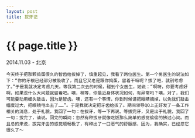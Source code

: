 ```yaml
---
layout: post
title: 拔牙记
---
```


{{ page.title }}
================

<p class="meta"> 2014.11.03 - 北京</p>

    今天终于把那颗捣蛋很久的智齿给拔掉了，慎重起见，我看了两位医生。第一个男医生的说法如下：“你的牙根已经部分被吸收了，而且它又老是跟你捣蛋，留着干嘛呢？拔了吧，就别考虑了。”于是我就决定考虑几天。等我第二次去的时候，碰到个女医生，她说：“啊呀，你要考虑好啊，如果没什么大问题就留着吧。噢，稍等，你最近身体状况如何，有异常吗？噢，对了，我们可能要动用榔头敲击，因为是智齿。噢，还有一个事情，你到时候请把眼睛摘掉，以免我们敲击幅度过大，把眼镜甩出去了……”。于是我就决定把牙齿给拔了。期间领导QQ上正好发了一条工作相关的消息，处于礼貌，我回了一句：在拔牙，等一下再说。等拔完牙，又是出于礼貌，我回了一句：拔完了，请说。回完的瞬间：忽然有种拔牙就像吃饭那么简单的感觉偷偷的拂过心间。而且总的来说，拔完牙齿的感觉顺畅极了，有种出了一口恶气的舒服感，因为，我确实，已经忍它很久了～
